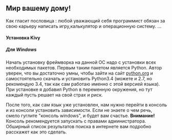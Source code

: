 ## Мир вашему дому!

Как гласит пословица : любой уважающий себя программист
обязан за свою карьеру написать игру,калькулятор и операционную систему.
...

#### Установка Kivy

##### Для Windows

Начать установку фреймворка на данной ОС надо с установки
всех необходимых пакетов. Первым таким пакетом является
Python. Автор уверен, что вы достаточно умны, чтобы зайти
на сайт [python.org](http://python.org) и самостоятельно
скачать и установить Python3.4 (можете и 2.7, но рекомендую 3.4,
так как сам работаю именно с этой версией языка). При установке
я добавил Python в переменную окружения, но тут каждый пусть решает 
на свой страх и риск. 

После того, как сам язык уже установлен, нам нужно перейти в консоль
и из консоли установить зависимости. Если не знаете о чем речь,
смело гуглите "консоль windows", и будет вам счастье.
**Внимание!** Консоль рекомендуется запускать с правами администратора.
Обширный список результатов поиска в интернете вам подробно расскажет
как это сделать.


